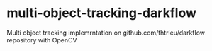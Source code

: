 # multi-object-tracking-darkflow

Multi object tracking implemrntation on github.com/thtrieu/darkflow repository with OpenCV

